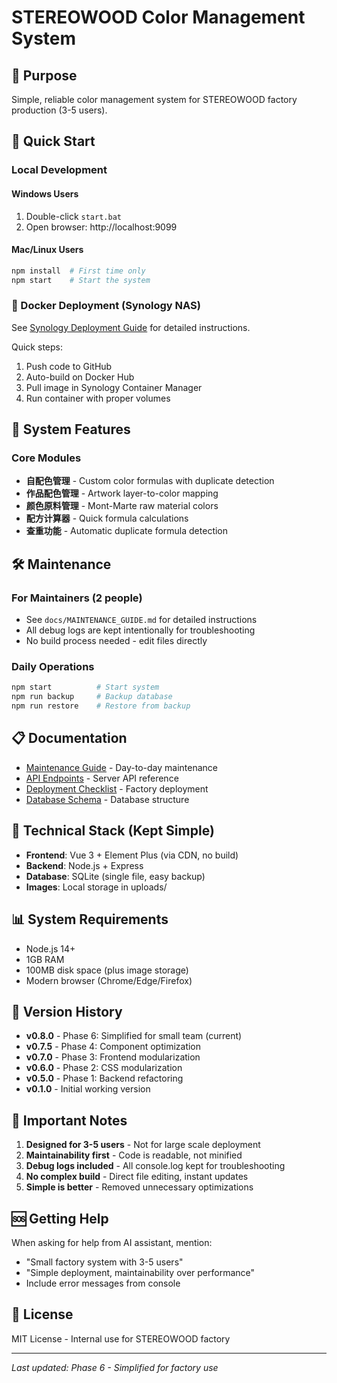 # STEREOWOOD Color Management System

## 🎯 Purpose
Simple, reliable color management system for STEREOWOOD factory production (3-5 users).

## 🚀 Quick Start

### Local Development
#### Windows Users
1. Double-click `start.bat`
2. Open browser: http://localhost:9099

#### Mac/Linux Users
```bash
npm install  # First time only
npm start    # Start the system
```

### 🐳 Docker Deployment (Synology NAS)
See [Synology Deployment Guide](docs/deployment/SYNOLOGY_DEPLOYMENT.md) for detailed instructions.

Quick steps:
1. Push code to GitHub
2. Auto-build on Docker Hub
3. Pull image in Synology Container Manager
4. Run container with proper volumes

## 📁 System Features

### Core Modules
- **自配色管理** - Custom color formulas with duplicate detection
- **作品配色管理** - Artwork layer-to-color mapping
- **颜色原料管理** - Mont-Marte raw material colors
- **配方计算器** - Quick formula calculations
- **查重功能** - Automatic duplicate formula detection

## 🛠️ Maintenance

### For Maintainers (2 people)
- See `docs/MAINTENANCE_GUIDE.md` for detailed instructions
- All debug logs are kept intentionally for troubleshooting
- No build process needed - edit files directly

### Daily Operations
```bash
npm start          # Start system
npm run backup     # Backup database
npm run restore    # Restore from backup
```

## 📋 Documentation

- [Maintenance Guide](docs/MAINTENANCE_GUIDE.md) - Day-to-day maintenance
- [API Endpoints](docs/API_ENDPOINTS.md) - Server API reference
- [Deployment Checklist](docs/DEPLOYMENT_CHECKLIST.md) - Factory deployment
- [Database Schema](docs/DATABASE_SCHEMA.md) - Database structure

## 🔧 Technical Stack (Kept Simple)

- **Frontend**: Vue 3 + Element Plus (via CDN, no build)
- **Backend**: Node.js + Express
- **Database**: SQLite (single file, easy backup)
- **Images**: Local storage in uploads/

## 📊 System Requirements

- Node.js 14+
- 1GB RAM
- 100MB disk space (plus image storage)
- Modern browser (Chrome/Edge/Firefox)

## 🎨 Version History

- **v0.8.0** - Phase 6: Simplified for small team (current)
- **v0.7.5** - Phase 4: Component optimization
- **v0.7.0** - Phase 3: Frontend modularization
- **v0.6.0** - Phase 2: CSS modularization
- **v0.5.0** - Phase 1: Backend refactoring
- **v0.1.0** - Initial working version

## 📝 Important Notes

1. **Designed for 3-5 users** - Not for large scale deployment
2. **Maintainability first** - Code is readable, not minified
3. **Debug logs included** - All console.log kept for troubleshooting
4. **No complex build** - Direct file editing, instant updates
5. **Simple is better** - Removed unnecessary optimizations

## 🆘 Getting Help

When asking for help from AI assistant, mention:
- "Small factory system with 3-5 users"
- "Simple deployment, maintainability over performance"
- Include error messages from console

## 📄 License

MIT License - Internal use for STEREOWOOD factory

---
*Last updated: Phase 6 - Simplified for factory use*